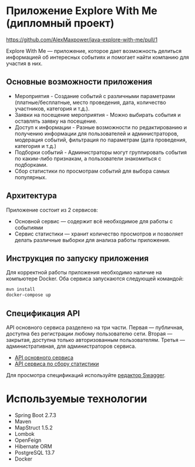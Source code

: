 # Приложение Explore With Me (дипломный проект)
https://github.com/AlexMaxpower/java-explore-with-me/pull/1

Explore With Me — приложение, которое дает возможность делиться информацией об интересных событиях и помогает найти компанию для участия в них.

## Основные возможности приложения

* Мероприятия - Создание событий с различными параметрами (платные/бесплатные, место проведения, дата, количество участников, категория и т.д.).
* Заявки на посещение мероприятия - Можно выбирать события и оставлять заявку на посещение.
* Доступ к информации - Разные возможности по редактированию и получению информации для пользователей и администраторов, модерация событий, фильтрация по параметрам (дата проведения, категория и т.д.)
* Подборки событий - Администраторы могут группировать события по каким-либо признакам, а пользователи знакомиться с подборками.
* Сбор статистики по просмотрам событий для выбора самых популярных.

## Архитектура

Приложение состоит из 2 сервисов:

* Основной сервис — содержит всё необходимое для работы с событиями
* Сервис статистики — хранит количество просмотров и позволяет делать различные выборки для анализа работы приложения.

## Инструкция по запуску приложения
Для корректной работы приложения необходимо наличие на компьютере Docker. Оба сервиса запускаются следующей командой:

```Bash
mvn install
docker-compose up
```

## Спецификация API

API основного сервиса разделено на три части. Первая — публичная, доступна без регистрации любому пользователю сети. Вторая — закрытая, доступна только авторизованным пользователям. Третья — административная, для администраторов сервиса.

- [API основного сервиса](https://github.com/AlexMaxpower/java-explore-with-me/blob/main/ewm-main-service-spec.json)
- [API сервиса по сбору статистики](https://github.com/AlexMaxpower/java-explore-with-me/blob/main/ewm-stats-service-spec.json)

Для просмотра спецификаций используйте [редактор Swagger](https://editor-next.swagger.io/).

# Используемые технологии

* Spring Boot 2.7.3
* Maven
* MapStruct 1.5.2
* Lombok
* OpenFeign
* Hibernate ORM
* PostgreSQL 13.7
* Docker